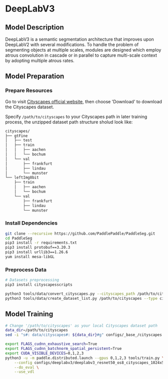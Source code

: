 # DeepLabV3

## Model Description

DeepLabV3 is a semantic segmentation architecture that improves upon DeepLabV2 with several modifications. To handle the
problem of segmenting objects at multiple scales, modules are designed which employ atrous convolution in cascade or in
parallel to capture multi-scale context by adopting multiple atrous rates.

## Model Preparation

### Prepare Resources

Go to visit [Cityscapes official website](https://www.cityscapes-dataset.com/), then choose 'Download' to download the Cityscapes dataset.

Specify `/path/to/cityscapes` to your Cityscapes path in later training process, the unzipped dataset path structure sholud look like:

```bash
cityscapes/
├── gtFine
│   ├── test
│   ├── train
│   │   ├── aachen
│   │   └── bochum
│   └── val
│       ├── frankfurt
│       ├── lindau
│       └── munster
└── leftImg8bit
    ├── train
    │   ├── aachen
    │   └── bochum
    └── val
        ├── frankfurt
        ├── lindau
        └── munster
```

### Install Dependencies

```bash
git clone --recursive https://github.com/PaddlePaddle/PaddleSeg.git
cd PaddleSeg
pip3 install -r requirements.txt
pip3 install protobuf==3.20.3 
pip3 install urllib3==1.26.6
yum install mesa-libGL
```

### Preprocess Data

```bash
# Datasets preprocessing
pip3 install cityscapesscripts

python3 tools/data/convert_cityscapes.py --cityscapes_path /path/to/cityscapes --num_workers 8
python3 tools/data/create_dataset_list.py /path/to/cityscapes --type cityscapes --separator ","
```

## Model Training

```bash
# Change '/path/to/cityscapes' as your local Cityscapes dataset path
data_dir=/path/to/cityscapes
sed -i "s#: data/cityscapes#: ${data_dir}#g" configs/_base_/cityscapes.yml

export FLAGS_cudnn_exhaustive_search=True
export FLAGS_cudnn_batchnorm_spatial_persistent=True
export CUDA_VISIBLE_DEVICES=0,1,2,3 
python3 -u -m paddle.distributed.launch --gpus 0,1,2,3 tools/train.py \
    --config configs/deeplabv3/deeplabv3_resnet50_os8_cityscapes_1024x512_80k.yml \
    --do_eval \
    --use_vdl
```

